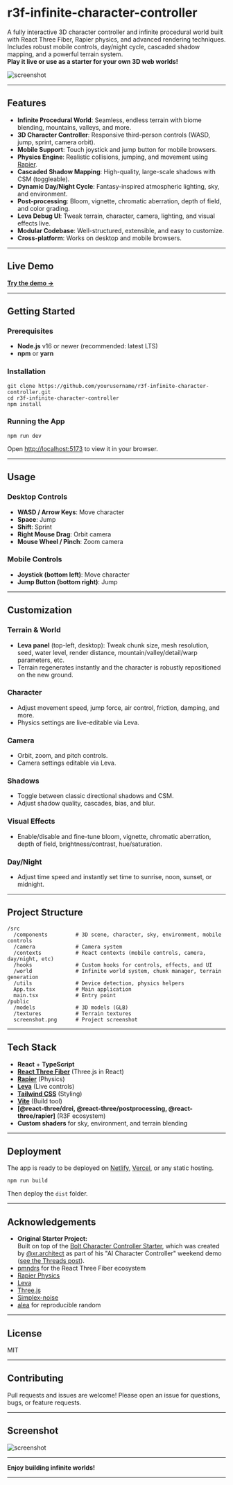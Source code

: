 # r3f-infinite-character-controller

A fully interactive 3D character controller and infinite procedural world built with React Three Fiber, Rapier physics, and advanced rendering techniques.  
Includes robust mobile controls, day/night cycle, cascaded shadow mapping, and a powerful terrain system.  
**Play it live or use as a starter for your own 3D web worlds!**

![screenshot](./screenshot.png)

---

## Features

- **Infinite Procedural World**: Seamless, endless terrain with biome blending, mountains, valleys, and more.
- **3D Character Controller**: Responsive third-person controls (WASD, jump, sprint, camera orbit).
- **Mobile Support**: Touch joystick and jump button for mobile browsers.
- **Physics Engine**: Realistic collisions, jumping, and movement using [Rapier](https://rapier.rs/).
- **Cascaded Shadow Mapping**: High-quality, large-scale shadows with CSM (toggleable).
- **Dynamic Day/Night Cycle**: Fantasy-inspired atmospheric lighting, sky, and environment.
- **Post-processing**: Bloom, vignette, chromatic aberration, depth of field, and color grading.
- **Leva Debug UI**: Tweak terrain, character, camera, lighting, and visual effects live.
- **Modular Codebase**: Well-structured, extensible, and easy to customize.
- **Cross-platform**: Works on desktop and mobile browsers.

---

## Live Demo

[**Try the demo →**](https://react-three-fiber-character-control.vercel.app/)

---

## Getting Started

### Prerequisites

- **Node.js** v16 or newer (recommended: latest LTS)
- **npm** or **yarn**

### Installation

```
git clone https://github.com/yourusername/r3f-infinite-character-controller.git
cd r3f-infinite-character-controller
npm install
```

### Running the App

```
npm run dev
```

Open [http://localhost:5173](http://localhost:5173) to view it in your browser.

---

## Usage

### Desktop Controls

- **WASD / Arrow Keys**: Move character
- **Space**: Jump
- **Shift**: Sprint
- **Right Mouse Drag**: Orbit camera
- **Mouse Wheel / Pinch**: Zoom camera

### Mobile Controls

- **Joystick (bottom left)**: Move character
- **Jump Button (bottom right)**: Jump

---

## Customization

### Terrain & World

- **Leva panel** (top-left, desktop): Tweak chunk size, mesh resolution, seed, water level, render distance, mountain/valley/detail/warp parameters, etc.
- Terrain regenerates instantly and the character is robustly repositioned on the new ground.

### Character

- Adjust movement speed, jump force, air control, friction, damping, and more.
- Physics settings are live-editable via Leva.

### Camera

- Orbit, zoom, and pitch controls.
- Camera settings editable via Leva.

### Shadows

- Toggle between classic directional shadows and CSM.
- Adjust shadow quality, cascades, bias, and blur.

### Visual Effects

- Enable/disable and fine-tune bloom, vignette, chromatic aberration, depth of field, brightness/contrast, hue/saturation.

### Day/Night

- Adjust time speed and instantly set time to sunrise, noon, sunset, or midnight.

---

## Project Structure

```
/src
  /components         # 3D scene, character, sky, environment, mobile controls
  /camera             # Camera system
  /contexts           # React contexts (mobile controls, camera, day/night, etc)
  /hooks              # Custom hooks for controls, effects, and UI
  /world              # Infinite world system, chunk manager, terrain generation
  /utils              # Device detection, physics helpers
  App.tsx             # Main application
  main.tsx            # Entry point
/public
  /models             # 3D models (GLB)
  /textures           # Terrain textures
  screenshot.png      # Project screenshot
```

---

## Tech Stack

- **React** + **TypeScript**
- **[React Three Fiber](https://github.com/pmndrs/react-three-fiber)** (Three.js in React)
- **[Rapier](https://rapier.rs/)** (Physics)
- **[Leva](https://github.com/pmndrs/leva)** (Live controls)
- **[Tailwind CSS](https://tailwindcss.com/)** (Styling)
- **[Vite](https://vitejs.dev/)** (Build tool)
- **[@react-three/drei, @react-three/postprocessing, @react-three/rapier]** (R3F ecosystem)
- **Custom shaders** for sky, environment, and terrain blending

---

## Deployment

The app is ready to be deployed on [Netlify](https://www.netlify.com/), [Vercel](https://vercel.com/), or any static hosting.

```
npm run build
```

Then deploy the `dist` folder.

---

## Acknowledgements

- **Original Starter Project:**  
  Built on top of the [Bolt Character Controller Starter](https://bolt.new/~/sb1-px1vllor), which was created by [@xr.architect](https://www.threads.net/@xr.architect) as part of his "AI Character Controller" weekend demo ([see the Threads post](https://www.threads.net/@xr.architect/post/DGy5aI2yBMt)).  
- [pmndrs](https://github.com/pmndrs) for the React Three Fiber ecosystem
- [Rapier Physics](https://rapier.rs/)
- [Leva](https://leva.pmnd.rs/)
- [Three.js](https://threejs.org/)
- [Simplex-noise](https://github.com/jwagner/simplex-noise.js)
- [alea](https://github.com/coverslide/node-alea) for reproducible random

---

## License

MIT

---

## Contributing

Pull requests and issues are welcome! Please open an issue for questions, bugs, or feature requests.

---

## Screenshot

![screenshot](./screenshot.png)

---

**Enjoy building infinite worlds!**

---